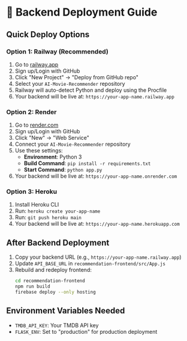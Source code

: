 # 🚀 Backend Deployment Guide

## Quick Deploy Options

### Option 1: Railway (Recommended)
1. Go to [railway.app](https://railway.app)
2. Sign up/Login with GitHub
3. Click "New Project" → "Deploy from GitHub repo"
4. Select your `AI-Movie-Recommender` repository
5. Railway will auto-detect Python and deploy using the Procfile
6. Your backend will be live at: `https://your-app-name.railway.app`

### Option 2: Render
1. Go to [render.com](https://render.com)
2. Sign up/Login with GitHub
3. Click "New" → "Web Service"
4. Connect your `AI-Movie-Recommender` repository
5. Use these settings:
   - **Environment**: Python 3
   - **Build Command**: `pip install -r requirements.txt`
   - **Start Command**: `python app.py`
6. Your backend will be live at: `https://your-app-name.onrender.com`

### Option 3: Heroku
1. Install Heroku CLI
2. Run: `heroku create your-app-name`
3. Run: `git push heroku main`
4. Your backend will be live at: `https://your-app-name.herokuapp.com`

## After Backend Deployment

1. Copy your backend URL (e.g., `https://your-app-name.railway.app`)
2. Update `API_BASE_URL` in `recommendation-frontend/src/App.js`
3. Rebuild and redeploy frontend:
   ```bash
   cd recommendation-frontend
   npm run build
   firebase deploy --only hosting
   ```

## Environment Variables Needed
- `TMDB_API_KEY`: Your TMDB API key
- `FLASK_ENV`: Set to "production" for production deployment
